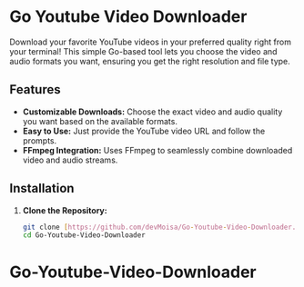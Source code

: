 # Go Youtube Video Downloader

Download your favorite YouTube videos in your preferred quality right from your terminal! This simple Go-based tool lets you choose the video and audio formats you want, ensuring you get the right resolution and file type.

## Features

- **Customizable Downloads:** Choose the exact video and audio quality you want based on the available formats.
- **Easy to Use:** Just provide the YouTube video URL and follow the prompts.
- **FFmpeg Integration:** Uses FFmpeg to seamlessly combine downloaded video and audio streams.

## Installation

1. **Clone the Repository:**

   ```bash
   git clone [https://github.com/devMoisa/Go-Youtube-Video-Downloader.git]
   cd Go-Youtube-Video-Downloader
   ```
# Go-Youtube-Video-Downloader
